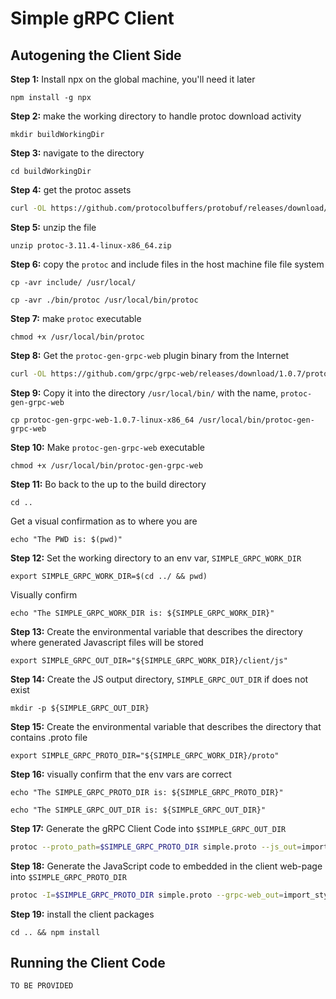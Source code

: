 # Simple gRPC Client

## Autogening the Client Side

**Step 1:** Install npx on the global machine, you'll need it later

`npm install -g npx`

**Step 2:**  make the working directory to handle protoc download activity

`mkdir buildWorkingDir`

**Step 3:** navigate to the directory

`cd buildWorkingDir`

**Step 4:** get the protoc assets

```bash
curl -OL https://github.com/protocolbuffers/protobuf/releases/download/v3.11.4/protoc-3.11.4-linux-x86_64.zip
```

**Step 5:** unzip the file

`unzip protoc-3.11.4-linux-x86_64.zip`

**Step 6:** copy the `protoc` and include files in the host machine file file system

`cp -avr include/ /usr/local/`

`cp -avr ./bin/protoc /usr/local/bin/protoc`

**Step 7:** make `protoc` executable

`chmod +x /usr/local/bin/protoc`

**Step 8:** Get the `protoc-gen-grpc-web` plugin binary from the Internet

```bash
curl -OL https://github.com/grpc/grpc-web/releases/download/1.0.7/protoc-gen-grpc-web-1.0.7-linux-x86_64
```

**Step 9:** Copy it into the directory `/usr/local/bin/` with the name, `protoc-gen-grpc-web`

`cp protoc-gen-grpc-web-1.0.7-linux-x86_64 /usr/local/bin/protoc-gen-grpc-web`

**Step 10:** Make `protoc-gen-grpc-web` executable

`chmod +x /usr/local/bin/protoc-gen-grpc-web`

**Step 11:** Bo back to the up to the build directory

`cd ..`

Get a visual confirmation as to where you are

`echo "The PWD is: $(pwd)"`

**Step 12:** Set the working directory to an env var, `SIMPLE_GRPC_WORK_DIR`

`export SIMPLE_GRPC_WORK_DIR=$(cd ../ && pwd)`

Visually confirm

`echo "The SIMPLE_GRPC_WORK_DIR is: ${SIMPLE_GRPC_WORK_DIR}"`

**Step 13:** Create the environmental variable that describes the directory where generated Javascript files will be stored

`export SIMPLE_GRPC_OUT_DIR="${SIMPLE_GRPC_WORK_DIR}/client/js"`

**Step 14:** Create the JS output directory, `SIMPLE_GRPC_OUT_DIR` if does not exist

`mkdir -p ${SIMPLE_GRPC_OUT_DIR}`

**Step 15:**  Create the environmental variable that describes the directory that contains .proto file

`export SIMPLE_GRPC_PROTO_DIR="${SIMPLE_GRPC_WORK_DIR}/proto"`

**Step 16:** visually confirm that the env vars are correct

`echo "The SIMPLE_GRPC_PROTO_DIR is: ${SIMPLE_GRPC_PROTO_DIR}"`

`echo "The SIMPLE_GRPC_OUT_DIR is: ${SIMPLE_GRPC_OUT_DIR}"`


**Step 17:** Generate the gRPC Client Code into `$SIMPLE_GRPC_OUT_DIR`

```bash
protoc --proto_path=$SIMPLE_GRPC_PROTO_DIR simple.proto --js_out=import_style=commonjs,binary:$SIMPLE_GRPC_OUT_DIR
```


**Step 18:**  Generate the JavaScript code to embedded in the client web-page into `$SIMPLE_GRPC_PROTO_DIR`

```bash
protoc -I=$SIMPLE_GRPC_PROTO_DIR simple.proto --grpc-web_out=import_style=commonjs,mode=grpcwebtext:$SIMPLE_GRPC_OUT_DIR
```
**Step 19:**  install the client packages

`cd .. && npm install`

## Running the Client Code

`TO BE PROVIDED`
 